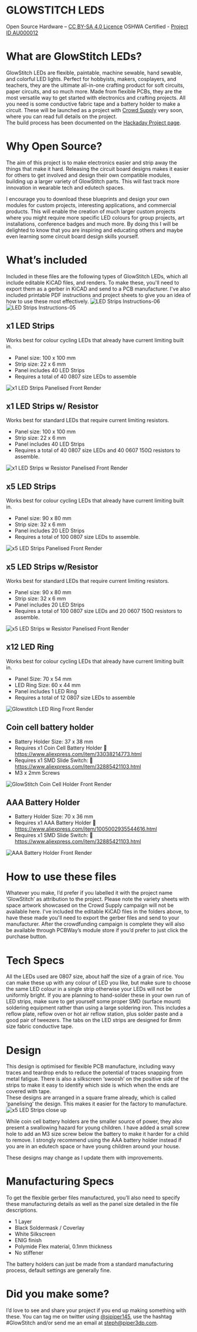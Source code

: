 # GLOWSTITCH LEDS 
Open Source Hardware – [CC BY-SA 4.0 Licence](https://creativecommons.org/licenses/by-sa/4.0/)
OSHWA Certified - [Project ID AU000012](https://certification.oshwa.org/au000012.html)

# What are GlowStitch LEDs?
GlowStitch LEDs are flexible, paintable, machine sewable, hand sewable, and colorful LED lights. Perfect for hobbyists, makers, cosplayers, and teachers, they are the ultimate all-in-one crafting product for soft circuits, paper circuits, and so much more. Made from flexible PCBs, they are the most versatile way to get started with electronics and crafting projects.  All you need is some conductive fabric tape and a battery holder to make a circuit.
These will be launched as a project with [Crowd Supply](https://www.crowdsupply.com/makerqueenau/glowstitch-leds) very soon, where you can read full details on the project.  
The build process has been documented on the [Hackaday Project page](https://hackaday.io/project/186907-machine-sewable-led-strips).

# Why Open Source? 
The aim of this project is to make electronics easier and strip away the things that make it hard.  Releasing the circuit board designs makes it easier for others to get involved and design their own compatible modules, building up a larger variety of GlowStitch parts.  This will fast track more innovation in wearable tech and edutech spaces. 

I encourage you to download these blueprints and design your own modules for custom projects, interesting applications, and commercial products.  This will enable the creation of much larger custom projects where you might require more specific LED colours for group projects, art installations, conference badges and much more.  By doing this I will be delighted to know that you are inspiring and educating others and maybe even learning some circuit board design skills yourself.  

# What’s included
Included in these files are the following types of GlowStitch LEDs, which all include editable KiCAD files, and renders. To make these, you'll need to export them as a gerber in KiCAD and send to a PCB manufacturer.  I've also included printable PDF instructions and project sheets to give you an idea of how to use these most effectively.
![LED Strips Instructions-06](https://user-images.githubusercontent.com/7828884/193742632-383ff43e-1757-47fd-accb-4d9b1962932f.png)
![LED Strips Instructions-05](https://user-images.githubusercontent.com/7828884/193742641-f591cd55-9081-438c-8670-8f6a6c560101.png)

##	x1 LED Strips
Works best for colour cycling LEDs that already have current limiting built in.
- Panel size: 100 x 100 mm
- Strip size: 22 x 6 mm
- Panel includes 40 LED Strips
- Requires a total of 40 0807 size LEDs to assemble

![x1 LED Strips Panelised Front Render](https://user-images.githubusercontent.com/7828884/192925136-33a7f0f9-4989-4f67-bec8-f4ff0f6b66d9.jpg)

##	x1 LED Strips w/ Resistor
Works best for standard LEDs that require current limiting resistors.
- Panel size: 100 x 100 mm
- Strip size: 22 x 6 mm
- Panel includes 40 LED Strips
- Requires a total of 40 0807 size LEDs and 40 0607 150Ω resistors to assemble.

![x1 LED Strips w Resistor Panelised Front Render](https://user-images.githubusercontent.com/7828884/202836544-c91f8b09-8c86-41c5-b93b-cc6d9b08d0a2.jpg)

##	x5 LED Strips
Works best for colour cycling LEDs that already have current limiting built in.
- Panel size: 90 x 80 mm
- Strip size: 32 x 6 mm
- Panel includes 20 LED Strips
- Requires a total of 100 0807 size LEDs to assemble.

![x5 LED Strips Panelised Front Render](https://user-images.githubusercontent.com/7828884/192925227-6b5b798c-6f26-4996-93d8-5ae677a26db2.jpg)

##	x5 LED Strips w/Resistor
Works best for standard LEDs that require current limiting resistors.
- Panel size: 90 x 80 mm
- Strip size: 32 x 6 mm
- Panel includes 20 LED Strips
- Requires a total of 100 0807 size LEDs and 20  0607 150Ω resistors to assemble.

![x5 LED Strips w Resistor Panelised Front Render](https://user-images.githubusercontent.com/7828884/202836630-71d1a099-1a71-41b2-8124-b406e5804611.jpg)


## x12 LED Ring  
Works best for colour cycling LEDs that already have current limiting built in.
-	Panel Size: 70 x 54 mm 
-	LED Ring Size: 60 x 44 mm
-	Panel includes 1 LED Ring
-	Requires a total of 12 0807 size LEDs to assemble

![Glowstitch LED Ring Front Render](https://user-images.githubusercontent.com/7828884/192925258-824bff5c-9bab-4c85-b85d-7ccb6652d5a5.jpg)

##	Coin cell battery holder
-	Battery Holder Size: 37 x 38 mm
-	Requires x1 Coin Cell Battery Holder
	https://www.aliexpress.com/item/33038214773.html
-	Requires x1 SMD Slide Switch:
	https://www.aliexpress.com/item/32885421103.html
- M3 x 2mm Screws

![GlowStitch Coin Cell Holder Front Render](https://user-images.githubusercontent.com/7828884/202887428-94246fbe-23f2-43b9-926e-a263c188a6fa.jpg)

##	AAA Battery Holder
-	Battery Holder Size: 70 x 36 mm
-	Requires x1 AAA Battery Holder
	https://www.aliexpress.com/item/1005002935544616.html
-	Requires x1 SMD Slide Switch:
	https://www.aliexpress.com/item/32885421103.html

![AAA Battery Holder Front Render](https://user-images.githubusercontent.com/7828884/202887421-71a4cba4-ad5b-42e8-a182-38a076a9daa2.jpg)

# How to use these files

Whatever you make, I’d prefer if you labelled it with the project name ‘GlowStitch’ as attribution to the project.  Please note the variety sheets with space artwork showcased on the Crowd Supply campaign will not be available here.  I've included the editable KiCAD files in the folders above, to have these made you'll need to export the gerber files and send to your manufacturer.  After the crowdfunding campaign is complete they will also be available through PCBWay’s module store if you’d prefer to just click the purchase button.   

# Tech Specs 
All the LEDs used are 0807 size, about half the size of a grain of rice.  You can make these up with any colour of LED you like, but make sure to choose the same LED colour in a single strip otherwise your LEDs will not be uniformly bright. If you are planning to hand-solder these in your own run of LED strips, make sure to get yourself some proper SMD (surface mount) soldering equipment rather than using a large soldering iron. This includes a reflow plate, reflow oven or hot air reflow station, plus solder paste and a good pair of tweezers. The tabs on the LED strips are designed for 8mm size fabric conductive tape. 

# Design
This design is optimised for flexible PCB manufacture, including wavy traces and teardrop ends to reduce the potential of traces snapping from metal fatigue.  There is also a silkscreen ‘swoosh’ on the positive side of the strips to make it easy to identify which side is which when the ends are covered with tape.  
These designs are arranged in a square frame already, which is called ‘panelising’ the design.  This makes it easier for the factory to manufacture.  
![x5 LED Strips close up](https://user-images.githubusercontent.com/7828884/192927069-e23c2f7d-71bc-4c4c-94ea-7088fc57df42.jpg)

While coin cell battery holders are the smaller source of power, they also present a swallowing hazard for young children.  I have added a small screw hole to add an M3 size screw below the battery to make it harder for a child to remove. I strongly recommend using the AAA battery holder instead if you are in an edutech space or have young children around your house.  

These designs may change as I update them with improvements. 

# Manufacturing Specs
To get the flexible gerber files manufactured, you’ll also need to specify these manufacturing details as well as the panel size detailed in the file descriptions. 
- 1 Layer
- Black Soldermask / Coverlay
- White Silkscreen
- ENIG finish
- Polymide Flex material, 0.1mm thickness
- No stiffener

The battery holders can just be made from a standard manufacturing process, default settings are generally fine. 

# Did you make some? 
I’d love to see and share your project if you end up making something with these.  You can tag me on twitter using [@sjpiper145](https://twitter.com/sjpiper145), use the hashtag #GlowStitch and/or send me an email at steph@piper3dp.com.  


